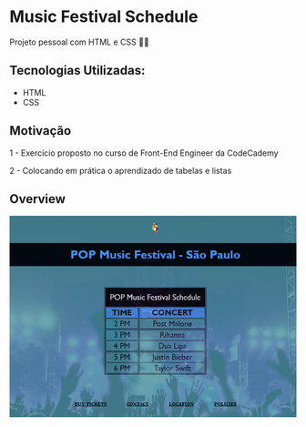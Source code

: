 # Music Festival Schedule
Projeto pessoal com HTML e CSS 🚀🎵

## Tecnologias Utilizadas:
- HTML
- CSS

## Motivação
1 - Exercício proposto no curso de Front-End Engineer da CodeCademy

2 - Colocando em prática o aprendizado de tabelas e listas

## Overview
<img src="./music-festival.png" alt="music-festival-schedule-page-overview">

<!-- ## Como utilizar o projeto
1 - Clone o projeto:
```
git clone <url>
```
2 - Acesse a pasta do projeto
```
cd repositorio-com-readme
``` -->